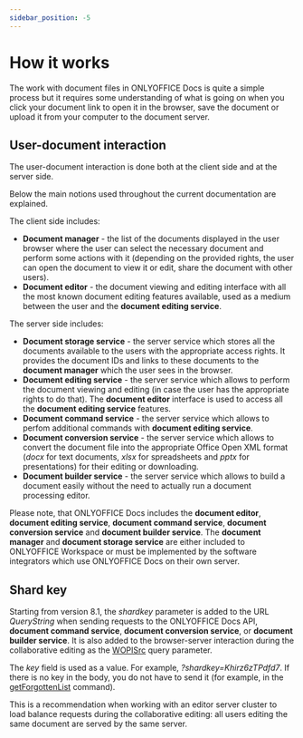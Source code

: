 ```yaml
---
sidebar_position: -5
---
```


# How it works

The work with document files in ONLYOFFICE Docs is quite a simple process but it requires some understanding of what is going on when you click your document link to open it in the browser, save the document or upload it from your computer to the document server.

## User-document interaction

The user-document interaction is done both at the client side and at the server side.

Below the main notions used throughout the current documentation are explained.

The client side includes:

- **Document manager** - the list of the documents displayed in the user browser where the user can select the necessary document and perform some actions with it (depending on the provided rights, the user can open the document to view it or edit, share the document with other users).
- **Document editor** - the document viewing and editing interface with all the most known document editing features available, used as a medium between the user and the **document editing service**.

The server side includes:

- **Document storage service** - the server service which stores all the documents available to the users with the appropriate access rights. It provides the document IDs and links to these documents to the **document manager** which the user sees in the browser.
- **Document editing service** - the server service which allows to perform the document viewing and editing (in case the user has the appropriate rights to do that). The **document editor** interface is used to access all the **document editing service** features.
- **Document command service** - the server service which allows to perfom additional commands with **document editing service**.
- **Document conversion service** - the server service which allows to convert the document file into the appropriate Office Open XML format (*docx* for text documents, *xlsx* for spreadsheets and *pptx* for presentations) for their editing or downloading.
- **Document builder service** - the server service which allows to build a document easily without the need to actually run a document processing editor.

Please note, that ONLYOFFICE Docs includes the **document editor**, **document editing service**, **document command service**, **document conversion service** and **document builder service**. The **document manager** and **document storage service** are either included to ONLYOFFICE Workspace or must be implemented by the software integrators which use ONLYOFFICE Docs on their own server.

## Shard key

Starting from version 8.1, the *shardkey* parameter is added to the URL *QueryString* when sending requests to the ONLYOFFICE Docs API, **document command service**, **document conversion service**, or **document builder service**. It is also added to the browser-server interaction during the collaborative editing as the [WOPISrc](../../using-wopi/key-concepts.md#wopisrc) query parameter.

The *key* field is used as a value. For example, *?shardkey=Khirz6zTPdfd7*. If there is no key in the body, you do not have to send it (for example, in the [getForgottenList](../../additional-api/command-service/getforgottenlist.md) command).

This is a recommendation when working with an editor server cluster to load balance requests during the collaborative editing: all users editing the same document are served by the same server.

